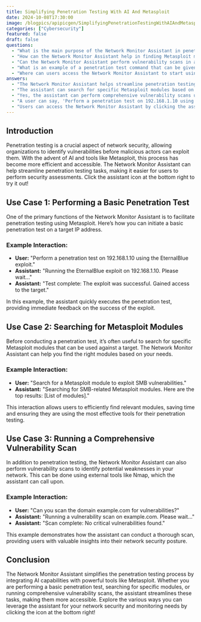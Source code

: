 ```yaml
---
title: Simplifying Penetration Testing With AI And Metasploit
date: 2024-10-08T17:30:00
image: /blogpics/apipicgen/SimplifyingPenetrationTestingWithAIAndMetasploit-LVPAEEQES7.jpg
categories: ["Cybersecurity"]
featured: false
draft: false
questions:
  - "What is the main purpose of the Network Monitor Assistant in penetration testing?"
  - "How can the Network Monitor Assistant help in finding Metasploit modules?"
  - "Can the Network Monitor Assistant perform vulnerability scans in addition to penetration tests?"
  - "What is an example of a penetration test command that can be given to the Network Monitor Assistant?"
  - "Where can users access the Network Monitor Assistant to start using its features?"
answers:
  - "The Network Monitor Assistant helps streamline penetration testing tasks by integrating AI with tools like Metasploit, making it easier and more efficient to perform security assessments."
  - "The assistant can search for specific Metasploit modules based on user queries, such as modules targeting certain vulnerabilities, allowing users to quickly find the most relevant tools for their penetration tests."
  - "Yes, the assistant can perform comprehensive vulnerability scans using external tools like Nmap, providing insights into potential weaknesses in the network."
  - "A user can say, 'Perform a penetration test on 192.168.1.10 using the EternalBlue exploit,' and the assistant will execute the test and report the results."
  - "Users can access the Network Monitor Assistant by clicking the assistant icon located at the bottom right of the interface."
---
```

## Introduction

Penetration testing is a crucial aspect of network security, allowing organizations to identify vulnerabilities before malicious actors can exploit them. With the advent of AI and tools like Metasploit, this process has become more efficient and accessible. The Network Monitor Assistant can help streamline penetration testing tasks, making it easier for users to perform security assessments. Click the assistant icon at the bottom right to try it out!

## Use Case 1: Performing a Basic Penetration Test

One of the primary functions of the Network Monitor Assistant is to facilitate penetration testing using Metasploit. Here’s how you can initiate a basic penetration test on a target IP address.

### Example Interaction:
- **User:** "Perform a penetration test on 192.168.1.10 using the EternalBlue exploit."
- **Assistant:** "Running the EternalBlue exploit on 192.168.1.10. Please wait..."
- **Assistant:** "Test complete: The exploit was successful. Gained access to the target."

In this example, the assistant quickly executes the penetration test, providing immediate feedback on the success of the exploit.

## Use Case 2: Searching for Metasploit Modules

Before conducting a penetration test, it’s often useful to search for specific Metasploit modules that can be used against a target. The Network Monitor Assistant can help you find the right modules based on your needs.

### Example Interaction:
- **User:** "Search for a Metasploit module to exploit SMB vulnerabilities."
- **Assistant:** "Searching for SMB-related Metasploit modules. Here are the top results: [List of modules]."

This interaction allows users to efficiently find relevant modules, saving time and ensuring they are using the most effective tools for their penetration testing.

## Use Case 3: Running a Comprehensive Vulnerability Scan

In addition to penetration testing, the Network Monitor Assistant can also perform vulnerability scans to identify potential weaknesses in your network. This can be done using external tools like Nmap, which the assistant can call upon.

### Example Interaction:
- **User:** "Can you scan the domain example.com for vulnerabilities?"
- **Assistant:** "Running a vulnerability scan on example.com. Please wait..."
- **Assistant:** "Scan complete: No critical vulnerabilities found."

This example demonstrates how the assistant can conduct a thorough scan, providing users with valuable insights into their network security posture.

## Conclusion

The Network Monitor Assistant simplifies the penetration testing process by integrating AI capabilities with powerful tools like Metasploit. Whether you are performing a basic penetration test, searching for specific modules, or running comprehensive vulnerability scans, the assistant streamlines these tasks, making them more accessible. Explore the various ways you can leverage the assistant for your network security and monitoring needs by clicking the icon at the bottom right!